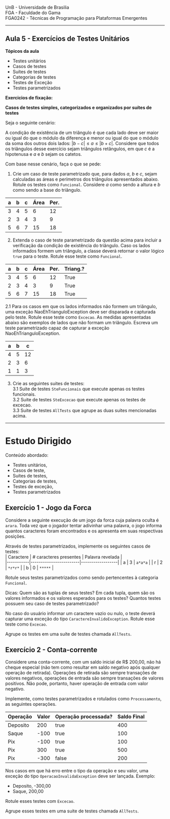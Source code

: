 
UnB - Universidade de Brasilia  
FGA - Faculdade do Gama  
FGA0242 - Técnicas de Programação para Plataformas Emergentes

---

## Aula 5 - Exercícios de Testes Unitários 

**Tópicos da aula**
- Testes unitários
- Casos de testes
- Suítes de testes
- Categorias de testes
- Testes de Exceção
- Testes parametrizados


**Exercicios de fixação:**

**Casos de testes simples, categorizados e organizados por suítes de testes**

Seja o seguinte cenário: 

A condição de existência de um triângulo é que cada lado deve ser maior ou igual do que o módulo da diferença e menor ou igual do que o módulo da soma dos outros dois lados: $|b-c| \leq a \leq |b+c|$. Considere que todos os triângulos desse exercício sejam triângulos retângulos, em que $c$ é a hipotenusa e $a$ e $b$ sejam os catetos.

Com base nesse cenário, faça o que se pede:

1. Crie um caso de teste parametrizado que, para dados $a$, $b$ e $c$, sejam calculadas as áreas e perímetros dos triângulos apresentados abaixo. Rotule os testes como `Funcional`. Considere $a$ como sendo a altura e $b$ como sendo a base do triângulo. 

| a  | b  | c  |Área|Per.|
|----|----|----|----|----|
| 3  | 4  | 5  | 6  | 12 |
| 2  | 3  | 4  | 3  | 9  |
| 5  | 6  | 7  | 15 | 18 |

2. Extenda o caso de teste parametrizado da questão acima para incluir a verificação da condição de existência do triângulo. Caso os lados informados formem um triângulo, a classe deverá retornar o valor lógico `true` para o teste. Rotule esse teste como `Funcional`. 

| a  | b  | c  |Área|Per.|Triang.?|
|----|----|----|----|----|--------|
| 3  | 4  | 5  | 6  | 12 |  True  |
| 2  | 3  | 4  | 3  | 9  |  True  |
| 5  | 6  | 7  | 15 | 18 |  True  |

2.1 Para os casos em que os lados informados não formem um triângulo, uma exceção NaoEhTrianguloException deve ser disparada e capturada pelo teste. Rotule esse teste como `Excecao`. As medidas apresentadas abaixo são exemplos de lados que não formam um triângulo. Escreva um teste parametrizado capaz de capturar a exceção NaoEhTrianguloException.

| a  | b  | c  |
|----|----|----|
| 4  | 5  | 12 |
| 2  | 3  | 6  |
| 1  | 1  | 3  |

3. Crie as seguintes suites de testes:    
   3.1 Suite de testes `SteFuncionais` que execute apenas os testes funcionais.   
   3.2 Suite de testes `SteExcecao` que execute apenas os testes de excecao.    
   3.3 Suite de testes `AllTests` que agrupe as duas suites mencionadas acima.    

---
# Estudo Dirigido

Conteúdo abordado: 
  - Testes unitários, 
  - Casos de teste, 
  - Suítes de testes,
  - Categorias de testes, 
  - Testes de exceção, 
  - Testes parametrizados


## Exercício 1 - Jogo da Forca

Considere a seguinte execução de um jogo da forca cuja palavra oculta é `arara`.
Toda vez que o jogador tentar adivinhar uma palavra, o jogo informa quantos
caracteres foram encontrados e os apresenta em suas respectivas posições. 

Através de testes parametrizados, implemente os seguintes casos de testes:   
| Caractere | # caracteres presentes | Palavra revelada |  
|-----------|------------------------|------------------|
|    a      |         3              |   `a*a*a`        |
|    r      |         2              |   `*r*r*`        |
|    b      |         0              |   `*****`        |

Rotule seus testes parametrizados como sendo pertencentes à categoria
`Funcional`.

Dicas: Quem são as tuplas de seus testes? Em cada tupla, quem são os valores
informados e os valores esperados para os testes? Quantos testes possuem seu
caso de testes parametrizado? 

No caso do usuário informar um caractere vazio ou nulo, o teste deverá capturar
uma exceção do tipo `CaractereInvalidoException`. Rotule esse teste como
`Excecao`. 

Agrupe os testes em uma suíte de testes chamada `AllTests`.


## Exercício 2 - Conta-corrente

Considere uma conta-corrente, com um saldo inicial de R$ 200,00, não há cheque
especial (não tem como resultar em saldo negativo após qualquer operação de
retirada). Operações de retirada são sempre transações de valores negativos,
operações de entrada são sempre transações de valores positivos. Não pode,
portanto, haver operação de entrada com valor negativo. 

Implemente, como testes parametrizados e rotulados como `Processamento`, as
seguintes operações. 

| Operação | Valor | Operação processada? | Saldo Final |
|----------|-------|----------------------|-------------|
| Deposito | 200   |   true               |  400        | 
| Saque    | -100  |   true               |  100        | 
| Pix      | -100  |   true               |  100        | 
| Pix      | 300   |   true               |  500        | 
| Pix      | -300  |   false              |  200        | 

Nos casos em que há erro entre o tipo da operação e seu valor, uma exceção do
tipo `OperacaoInvalidaException` deve ser lançada. Exemplo: 

- Deposito, -300,00
- Saque, 200,00

Rotule esses testes com `Excecao`. 

Agrupe esses testes em uma suite de testes chamada `AllTests`.
